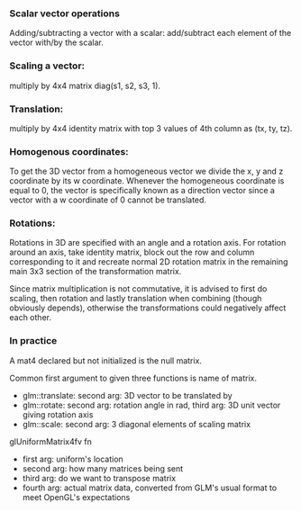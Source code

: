 ### Scalar vector operations
Adding/subtracting a vector with a scalar:
add/subtract each element of the vector with/by the scalar.

### Scaling a vector:
multiply by 4x4 matrix diag(s1, s2, s3, 1).

### Translation:
multiply by 4x4 identity matrix with top 3 values of 4th column as (tx, ty, tz).

### Homogenous coordinates:
To get the 3D vector from a homogeneous vector we divide the x, y and z coordinate by its w coordinate. 
Whenever the homogeneous coordinate is equal to 0, the vector is specifically known as a direction vector 
since a vector with a w coordinate of 0 cannot be translated.

### Rotations:
Rotations in 3D are specified with an angle and a rotation axis.
For rotation around an axis, take identity matrix, block out the row and column corresponding to it
and recreate normal 2D rotation matrix in the remaining main 3x3 section of the transformation matrix.

Since matrix multiplication is not commutative, it is advised to first 
do scaling, then rotation and lastly translation when combining (though obviously depends), 
otherwise the transformations could negatively affect each other.

### In practice
A mat4 declared but not initialized is the null matrix.

Common first argument to given three functions is name of matrix.
- glm::translate: second arg: 3D vector to be translated by
- glm::rotate: second arg: rotation angle in rad, third arg: 3D unit vector giving rotation axis
- glm::scale: second arg: 3 diagonal elements of scaling matrix

glUniformMatrix4fv fn
- first arg: uniform's location
- second arg: how many matrices being sent
- third arg: do we want to transpose matrix
- fourth arg: actual matrix data, converted from GLM's usual format to meet OpenGL's expectations
